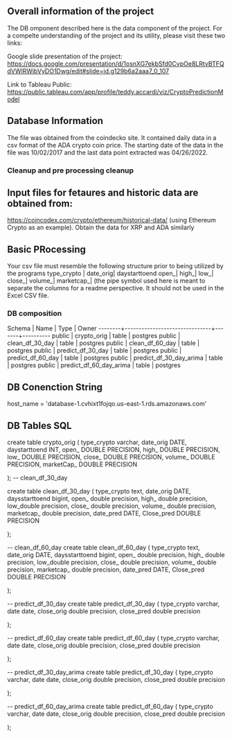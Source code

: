 ## Overall information of the project
The DB omponent described here is the data component of the project. For a compelte understanding of the project and its utility, please visit these two links:

Google slide presentation of the project: https://docs.google.com/presentation/d/1osnXG7ekbSfd0CvpOe8LRtvBTFQdVWlRWibVyDO1Dwg/edit#slide=id.g129b6a2aaa7_0_107

Link to Tableau Public: https://public.tableau.com/app/profile/teddy.accardi/viz/CryptoPredictionModel

## Database Information

The file was obtained from the coindecko site. It contained daily data in a csv format of the ADA crypto coin price. The starting date of the data in the file was  10/02/2017 and the last data point extracted was 04/26/2022. 

### Cleanup and pre processing cleanup

## Input files for fetaures and historic data are obtained from:
https://coincodex.com/crypto/ethereum/historical-data/ (using Ethereum Crypto as an example). Obtain the data for XRP and ADA similarly

## Basic PRocessing
Your csv file must resemble the following structure prior to being utilized by the programs
type_crypto |	date_orig| daystarttoend	open_|	high_|	low_|	close_|	volume_|	marketcap_| (the pipe symbol used here is meant to separate the columns for a readme perspective. It should not be used in the Excel CSV file.



### DB composition
Schema |         Name         		| Type  |  Owner
--------+-------------------------------+-------+----------
 public | crypto_orig          		| table | postgres
 public | clean_df_30_day		| table | postgres
 public | clean_df_60_day      		| table | postgres
 public | predict_df_30_day   		| table | postgres
 public | predict_df_60_day    		| table | postgres
 public | predict_df_30_day_arima  	| table | postgres
 public | predict_df_60_day_arima	| table | postgres
 
 ## DB Conenction String
 host_name = 'database-1.cvhixt1fojqo.us-east-1.rds.amazonaws.com'
 
 ## DB Tables SQL
 create table crypto_orig (
type_crypto varchar,
date_orig DATE,
daystarttoend INT,
open_ DOUBLE PRECISION,
high_ DOUBLE PRECISION,
low_ DOUBLE PRECISION,
close_ DOUBLE PRECISION,
volume_ DOUBLE PRECISION,
marketCap_ DOUBLE PRECISION

);
-- clean_df_30_day

create table clean_df_30_day (
type_crypto text,
date_orig DATE,
daysstarttoend bigint,
open_ double precision,
high_ double precision,
low_double precision,
close_ double precision,
volume_ double precision,
marketcap_ double precision,
date_pred DATE,
Close_pred DOUBLE PRECISION

);

-- clean_df_60_day
create table clean_df_60_day (
type_crypto text,
date_orig DATE,
daysstarttoend bigint,
open_ double precision,
high_ double precision,
low_double precision,
close_ double precision,
volume_ double precision,
marketcap_ double precision,
date_pred DATE,
Close_pred DOUBLE PRECISION

);



-- predict_df_30_day 
create table predict_df_30_day (
type_crypto varchar,
date date,
close_orig double precision,
close_pred double precision

);

-- predict_df_60_day 
create table predict_df_60_day (
type_crypto varchar,
date date,
close_orig double precision,
close_pred double precision

);

-- predict_df_30_day_arima 
create table predict_df_30_day (
type_crypto varchar,
date date,
close_orig double precision,
close_pred double precision

);

-- predict_df_60_day_arima
create table predict_df_60_day (
type_crypto varchar,
date date,
close_orig double precision,
close_pred double precision

);

